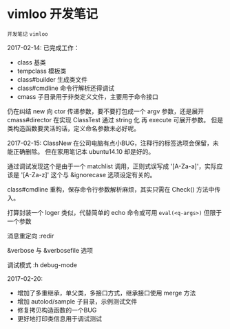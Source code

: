 # vimloo 开发笔记
`开发笔记` `vimloo`

2017-02-14:
已完成工作：
* class 基类
* tempclass 模板类
* class#builder 生成类文件
* class#cmdline 命令行解析还得调试
* cmass 子目录用于非类定义文件，主要用于命令接口

仍在纠结 new 向 ctor 传递参数，要不要打包成一个 argv 参数，还是展开
cmass#director 在实现 ClassTest 通过 string 化 再 execute 可展开参数。
但是类构造函数要灵活的话，定义命名参数未必好呢。

2017-02-15:
ClassNew 在公司电脑有点小BUG，注释行的标签选项会保留，未能正确删除。
但在家用笔记本 ubuntu14.10 却是好的。

通过调试发现这个是由于一个 matchlist 调用，正则式误写成 '[A-Za-a]'，实际应该是
'[A-Za-z]' 这个与 &ignorecase 选项设定有关的。

class#cmdline 重构，保存命令行参数解析麻烦，其实只需在 Check() 方法中传入。

打算封装一个 loger 类似，代替简单的 echo
命令或可用 `eval(<q-args>)` 但限于一个参数

消息重定向 :redir

&verbose 与 &verbosefile 选项

调试模式 :h debug-mode

2017-02-20:
* 增加了多重继承，单父类，多接口方式，继承接口使用 merge 方法
* 增加 autolod/sample 子目录，示例测试文件
* 修复拷贝构造函数的一个BUG
* 更好地打印类信息用于调试测试
